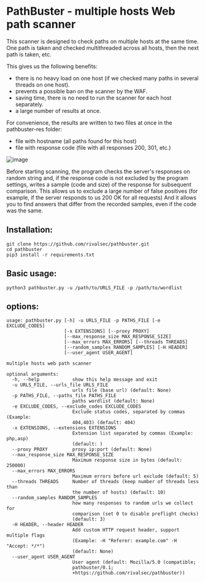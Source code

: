 # PathBuster - multiple hosts Web path scanner

This scanner is designed to check paths on multiple hosts at the same time.
One path is taken and checked multithreaded across all hosts, then the next path is taken, etc.

This gives us the following benefits:
- there is no heavy load on one host (if we checked many paths in several threads on one host).
- prevents a possible ban on the scanner by the WAF.
- saving time, there is no need to run the scanner for each host separately.
- a large number of results at once.

For convenience, the results are written to two files at once in the pathbuster-res folder:
- file with hostname (all paths found for this host)
- file with response code (file with all responses 200, 301, etc.)

![image](https://user-images.githubusercontent.com/50343281/114876542-de8ab200-9e17-11eb-9c1c-78702fd2d4f1.png)


Before starting scanning, the program checks the server's responses on random string and, if the response code is not excluded by the program settings, writes a sample (code and size) of the response for subsequent comparison.
This allows us to exclude a large number of false positives (for example, if the server responds to us 200 OK for all requests)
And it allows you to find answers that differ from the recorded samples, even if the code was the same.

## Installation: 
```
git clone https://github.com/rivalsec/pathbuster.git
cd pathbuster
pip3 install -r requirements.txt
```

## Basic usage:
```
python3 pathbuster.py -u /path/to/URLS_FILE -p /path/to/wordlist 
```

## options:
```
usage: pathbuster.py [-h] -u URLS_FILE -p PATHS_FILE [-e EXCLUDE_CODES]
                     [-x EXTENSIONS] [--proxy PROXY]
                     [--max_response_size MAX_RESPONSE_SIZE]
                     [--max_errors MAX_ERRORS] [--threads THREADS]
                     [--random_samples RANDOM_SAMPLES] [-H HEADER]
                     [--user_agent USER_AGENT]

multiple hosts web path scanner

optional arguments:
  -h, --help            show this help message and exit
  -u URLS_FILE, --urls_file URLS_FILE
                        urls file (base url) (default: None)
  -p PATHS_FILE, --paths_file PATHS_FILE
                        paths wordlist (default: None)
  -e EXCLUDE_CODES, --exclude_codes EXCLUDE_CODES
                        Exclude status codes, separated by commas (Example:
                        404,403) (default: 404)
  -x EXTENSIONS, --extensions EXTENSIONS
                        Extension list separated by commas (Example: php,asp)
                        (default: )
  --proxy PROXY         proxy ip:port (default: None)
  --max_response_size MAX_RESPONSE_SIZE
                        Maximum response size in bytes (default: 250000)
  --max_errors MAX_ERRORS
                        Maximum errors before url exclude (default: 5)
  --threads THREADS     Number of threads (keep number of threads less than
                        the number of hosts) (default: 10)
  --random_samples RANDOM_SAMPLES
                        how many responses to random urls we collect for
                        comparison (set 0 to disable preflight checks)
                        (default: 3)
  -H HEADER, --header HEADER
                        Add custom HTTP request header, support multiple flags
                        (Example: -H "Referer: example.com" -H "Accept: */*")
                        (default: None)
  --user_agent USER_AGENT
                        User agent (default: Mozilla/5.0 (compatible;
                        pathbuster/0.1;
                        +https://github.com/rivalsec/pathbuster))
```
